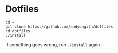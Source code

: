 
# Dotfiles

```
cd ~
git clone https://github.com/andyongith/dotfiles
cd dotfiles
./install
```
if something goes wrong, run `./install` again
